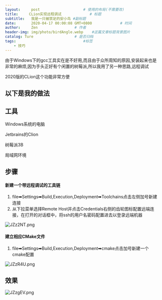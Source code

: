 ```yaml
---
layout:     post                    # 使用的布局(不需要改)
title:     CLion实现远程调试             # 标题
subtitle:   我是一只被禁足的安小鸟 #副标题
date:       2020-04-17 00:00:08 GMT+0800             # 时间
author:     Zen                 # 作者
header-img: img/photo/birdAngle.webp    #这篇文章标题背景图片
catalog: Ture                   # 是否归档
tags:                               #标签
    - 技巧
---
```


由于Windows下的gcc工具实在是不好用,而且由于众所周知的原因,安装起来也是非常的麻烦,因为手头正好有个闲置的树莓派,所以我用了另一种思路,远程调试

2020版的CLion这个功能非常方便

以下是我的做法
----

## 工具
Windows系统的电脑

Jetbrains的Clion

树莓派3B

局域网环境

## 步骤

#### 新建一个带远程调试的工具链

1. file➡Settings➡Build,Execution,Deployment➡Toolchains点击左侧加号新建连接
2. 从下拉菜单选择Remote Host并点击Credentials右侧的齿轮图标配置远端连接，在打开的对话框中，将ssh的用户名密码配置进去以登录远端机器

![JZz2NT.png](https://s1.ax1x.com/2020/04/17/JZz2NT.png)

#### 建立相应CMake文件

1. file➡Settings➡Build,Execution,Deployment➡cmake点击加号新建一个cmake配置

![JZzR4U.png](https://s1.ax1x.com/2020/04/17/JZzR4U.png)

## 效果

![JZzgEV.png](https://s1.ax1x.com/2020/04/17/JZzgEV.png)
